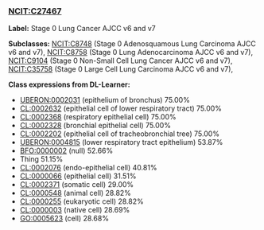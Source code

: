 
### [NCIT:C27467](http://purl.obolibrary.org/obo/NCIT_C27467)
**Label:** Stage 0 Lung Cancer AJCC v6 and v7

**Subclasses:** [NCIT:C8748](http://purl.obolibrary.org/obo/NCIT_C8748) (Stage 0 Adenosquamous Lung Carcinoma AJCC v6 and v7), [NCIT:C8758](http://purl.obolibrary.org/obo/NCIT_C8758) (Stage 0 Lung Adenocarcinoma AJCC v6 and v7), [NCIT:C9104](http://purl.obolibrary.org/obo/NCIT_C9104) (Stage 0 Non-Small Cell Lung Cancer AJCC v6 and v7), [NCIT:C35758](http://purl.obolibrary.org/obo/NCIT_C35758) (Stage 0 Large Cell Lung Carcinoma AJCC v6 and v7), 

**Class expressions from DL-Learner:**

- [UBERON:0002031](http://purl.obolibrary.org/obo/UBERON_0002031) (epithelium of bronchus) 75.00%
- [CL:0002632](http://purl.obolibrary.org/obo/CL_0002632) (epithelial cell of lower respiratory tract) 75.00%
- [CL:0002368](http://purl.obolibrary.org/obo/CL_0002368) (respiratory epithelial cell) 75.00%
- [CL:0002328](http://purl.obolibrary.org/obo/CL_0002328) (bronchial epithelial cell) 75.00%
- [CL:0002202](http://purl.obolibrary.org/obo/CL_0002202) (epithelial cell of tracheobronchial tree) 75.00%
- [UBERON:0004815](http://purl.obolibrary.org/obo/UBERON_0004815) (lower respiratory tract epithelium) 53.87%
- [BFO:0000002](http://purl.obolibrary.org/obo/BFO_0000002) (null) 52.66%
- Thing 51.15%
- [CL:0002076](http://purl.obolibrary.org/obo/CL_0002076) (endo-epithelial cell) 40.81%
- [CL:0000066](http://purl.obolibrary.org/obo/CL_0000066) (epithelial cell) 31.51%
- [CL:0002371](http://purl.obolibrary.org/obo/CL_0002371) (somatic cell) 29.00%
- [CL:0000548](http://purl.obolibrary.org/obo/CL_0000548) (animal cell) 28.82%
- [CL:0000255](http://purl.obolibrary.org/obo/CL_0000255) (eukaryotic cell) 28.82%
- [CL:0000003](http://purl.obolibrary.org/obo/CL_0000003) (native cell) 28.69%
- [GO:0005623](http://purl.obolibrary.org/obo/GO_0005623) (cell) 28.68%


